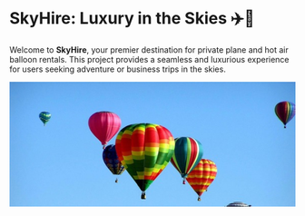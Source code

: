 # **SkyHire: Luxury in the Skies** ✈️🎈

Welcome to **SkyHire**, your premier destination for private plane and hot air balloon rentals. This project provides a seamless and luxurious experience for users seeking adventure or business trips in the skies.

![SkyHire](\assets\pin.jpg)
